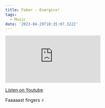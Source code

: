 ```yaml
---
title: Faber - Energico!
tags:
  - Music
date: '2023-04-29T10:35:07.322Z'
---
```


<iframe src="https://www.youtube-nocookie.com/embed/2BMmAmUD5dc?modestbranding=1&showinfo=0&rel=0" title="YouTube video player" frameborder="0" allow="accelerometer; autoplay; encrypted-media; gyroscope; picture-in-picture;" allowfullscreen className="youtube_video"></iframe>

[Listen on Youtube](https://youtu.be/2BMmAmUD5dc)

Faaaaast fingers ⚡️

